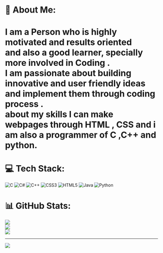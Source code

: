 # 💫 About Me:
<h1>I am a Person who is highly motivated and results oriented <br> and also a good learner, specially more involved in Coding .<br>I am passionate about building innovative and user friendly ideas and implement them through coding process .<br>about my skills I can make webpages through  HTML , CSS and i am also a programmer of C ,C++ and python.

# 💻 Tech Stack:
![C](https://img.shields.io/badge/c-%2300599C.svg?style=flat-square&logo=c&logoColor=white) ![C#](https://img.shields.io/badge/c%23-%23239120.svg?style=flat-square&logo=csharp&logoColor=white) ![C++](https://img.shields.io/badge/c++-%2300599C.svg?style=flat-square&logo=c%2B%2B&logoColor=white) ![CSS3](https://img.shields.io/badge/css3-%231572B6.svg?style=flat-square&logo=css3&logoColor=white) ![HTML5](https://img.shields.io/badge/html5-%23E34F26.svg?style=flat-square&logo=html5&logoColor=white) ![Java](https://img.shields.io/badge/java-%23ED8B00.svg?style=flat-square&logo=openjdk&logoColor=white) ![Python](https://img.shields.io/badge/python-3670A0?style=flat-square&logo=python&logoColor=ffdd54)
# 📊 GitHub Stats:
![](https://github-readme-stats.vercel.app/api?username=Bob299-bob&theme=tokyonight&hide_border=false&include_all_commits=false&count_private=false)<br/>
![](https://github-readme-streak-stats.herokuapp.com/?user=Bob299-bob&theme=tokyonight&hide_border=false)<br/>
![](https://github-readme-stats.vercel.app/api/top-langs/?username=Bob299-bob&theme=tokyonight&hide_border=false&include_all_commits=false&count_private=false&layout=compact)

---
[![](https://visitcount.itsvg.in/api?id=Bob299-bob&icon=0&color=0)](https://visitcount.itsvg.in)

<!-- Proudly created with GPRM ( https://gprm.itsvg.in ) -->
